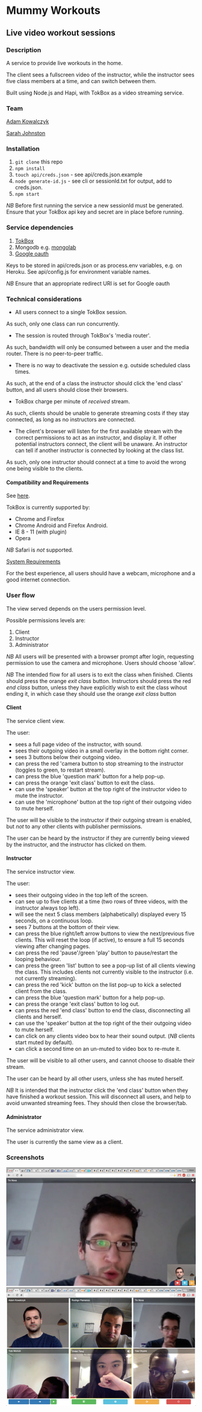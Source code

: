 # Mummy Workouts

## Live video workout sessions

### Description

A service to provide live workouts in the home.  

The client sees a fullscreen video of the instructor, while the instructor sees five class members at a time, and can switch between them.

Built using Node.js and Hapi, with TokBox as a video streaming service.

### Team

[Adam Kowalczyk](https://github.com/adamkowalczyk)

[Sarah Johnston](https://github.com/sarahabimay)

### Installation 

1. `git clone` this repo
2. `npm install`
2. `touch api/creds.json` - see api/creds.json.example
3. `node generate-id.js` - see cli or sessionId.txt for output, add to creds.json.
4. `npm start`

*NB* Before first running the service a new sessionId must be generated. Ensure that your TokBox api key and secret are in place before running.

### Service dependencies

1. [TokBox](https://tokbox.com/)
2. Mongodb e.g. [mongolab](https://mongolab.com/)
3. [Google oauth](https://console.developers.google.com/project)

Keys to be stored in api/creds.json or as process.env variables, e.g. on Heroku.
See api/config.js for environment variable names.

*NB* Ensure that an appropriate redirect URI is set for Google oauth

### Technical considerations

* All users connect to a single TokBox session. 

As such, only one class can run concurrently.  

* The session is routed through TokBox's 'media router'.

As such, bandwidth will only be consumed between a user and the media router. There is no peer-to-peer traffic.

* There is no way to deactivate the session e.g. outside scheduled class times. 

As such, at the end of a class the instructor should click the 'end class' button, and all users should close their browsers.  
 
* TokBox charge per minute of *received* stream. 

As such, clients should be unable to generate streaming costs if they stay connected, as long as no instructors are connected.  

* The client's browser will listen for the first available stream with the correct permissions to act as an instructor, and display it. If other potential instructors connect, the client will be unaware. An instructor can tell if another instructor is connected by looking at the class list.

As such, only one instructor should connect at a time to avoid the wrong one being visible to the clients.

#### Compatibility and Requirements

See [here](https://tokbox.com/opentok/libraries/client/js/release-notes.html#requirements).

TokBox is currently supported by: 
* Chrome and Firefox
* Chrome Android and Firefox Android. 
* IE 8 - 11 (with plugin)
* Opera

*NB* Safari is *not* supported.

[System Requirements](https://tokbox.com/opentok/requirements/)

For the best experience, all users should have a webcam, microphone and a good internet connection.

### User flow

The view served depends on the users permission level.

Possible permissions levels are:
1. Client
2. Instructor
3. Administrator

*NB* All users will be presented with a browser prompt after login, requesting permission to use the camera and microphone. Users should choose 'allow'.

*NB* The intended flow for all users is to exit the class when finished. Clients should press the orange *exit class* button.  Instructors should press the red *end class* button, unless they have explicitly wish to exit the class wihout ending it, in which case they should use the orange *exit class* button

#### Client

The service client view.

The user:
* sees a full page video of the instructor, with sound.
* sees their outgoing video in a small overlay in the bottom right corner.
* sees 3 buttons below their outgoing video.
* can press the red 'camera button to stop streaming to the instructor (toggles to green, to restart stream).
* can press the blue 'question mark' button for a help pop-up.
* can press the orange 'exit class' button to exit the class.
* can use the 'speaker' button at the top right of the instructor video to mute the instructor.
* can use the 'microphone' button at the top right of their outgoing video to mute herself. 

The user will be visible to the instructor if their outgoing stream is enabled, but *not* to any other clients with publisher permissions.

The user can be heard by the instructor if they are currently being viewed by the instructor, and the instructor has clicked on them.


#### Instructor

The service instructor view.

The user:
* sees their outgoing video in the top left of the screen.
* can see up to five clients at a time (two rows of three videos, with the instructor always top left).
* will see the next 5 class members (alphabetically) displayed every 15 seconds, on a continuous loop.
* sees 7 buttons at the bottom of their view.
* can press the blue right/left arrow buttons to view the next/previous five clients. This will reset the loop (if active), to ensure a full 15 seconds viewing after changing pages.
* can press the red 'pause'/green 'play' button to pause/restart the looping behaviour.
* can press the green 'list' button to see a pop-up list of all clients viewing the class. This includes clients not currently visible to the instructor (i.e. not currently streaming).
* can press the red 'kick' button on the list pop-up to kick a selected client from the class.
* can press the blue 'question mark' button for a help pop-up.
* can press the orange 'exit class' button to log out.
* can press the red 'end class' button to end the class, disconnecting all clients and herself.
* can use the 'speaker' button at the top right of the their outgoing video to mute herself. 
* can click on any clients video box to hear their sound output. (*NB* clients start muted by default).
* can click a second time on an un-muted to video box to re-mute it.

The user will be visible to all other users, and cannot choose to disable their stream.

The user can be heard by all other users, unless she has muted herself.

*NB* It is intended that the instructor click the 'end class' button when they have finished a workout session. This will disconnect all users, and help to avoid unwanted streaming fees. They should then close the browser/tab.

#### Administrator

The service administrator view.

The user is currently the same view as a client.

### Screenshots

![Publisher View](/screenshots/PublisherView.jpg?raw=true 'Publisher View')
![Moderator View](/screenshots/ModeratorView.jpg?raw=true 'Moderator View')


